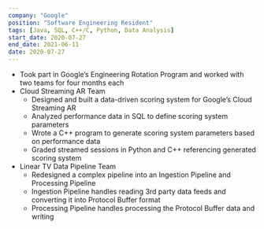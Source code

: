 ```yaml
---
company: "Google"
position: "Software Engineering Resident"
tags: [Java, SQL, C++/C, Python, Data Analysis]
start_date: 2020-07-27
end_date: 2021-06-11
date: 2020-07-27
---
```


* Took part in Google’s Engineering Rotation Program and worked with two teams for four months each
* Cloud Streaming AR Team
    * Designed and built a data-driven scoring system for Google’s Cloud Streaming AR
    * Analyzed performance data in SQL to define scoring system parameters
    * Wrote a C++ program to generate scoring system parameters based on performance data
    * Graded streamed sessions in Python and C++ referencing generated scoring system
* Linear TV Data Pipeline Team
    * Redesigned a complex pipeline into an Ingestion Pipeline and Processing Pipeline
    * Ingestion Pipeline handles reading 3rd party data feeds and converting it into Protocol Buffer format
    * Processing Pipeline handles processing the Protocol Buffer data and writing